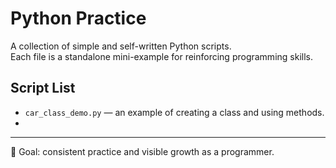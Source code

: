 # Python Practice

A collection of simple and self-written Python scripts.  
Each file is a standalone mini-example for reinforcing programming skills.

## Script List

- `car_class_demo.py` — an example of creating a class and using methods.
- 

---

🎯 Goal: consistent practice and visible growth as a programmer.

